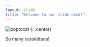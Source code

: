 ```yaml
---
layout: slide
title: "Welcome to our slide deck!"
---
```


![poptocat](https://octodex.github.com/images/poptocat.png)
{: .center}

So many octokittens! 

